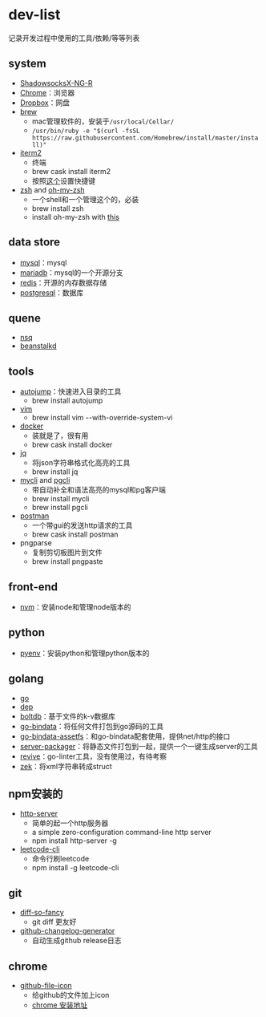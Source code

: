 # dev-list
记录开发过程中使用的工具/依赖/等等列表

## system

* [ShadowsocksX-NG-R](https://github.com/qinyuhang/ShadowsocksX-NG-R/releases)
* [Chrome](https://www.google.com/chrome/browser/desktop/index.html)：浏览器
* [Dropbox](https://www.dropbox.com/home)：网盘
* [brew](https://brew.sh/)
  * mac管理软件的，安装于`/usr/local/Cellar/`
  * `/usr/bin/ruby -e "$(curl -fsSL https://raw.githubusercontent.com/Homebrew/install/master/install)"`
* [iterm2](https://iterm2.com/)
  * 终端
  * brew cask install iterm2
  * 按照[这个](https://stackoverflow.com/questions/6205157/iterm-2-how-to-set-keyboard-shortcuts-to-jump-to-beginning-end-of-line)设置快捷键
* [zsh](http://zsh.sourceforge.net/) and [oh-my-zsh](https://github.com/robbyrussell/oh-my-zsh)
  * 一个shell和一个管理这个的，必装
  * brew install zsh
  * install oh-my-zsh with [this]([oh-my-zsh](https://github.com/robbyrussell/oh-my-zsh))

## data store

* [mysql](https://www.mysql.com)：mysql
* [mariadb](https://mariadb.com/)：mysql的一个开源分支
* [redis](https://redis.io/)：开源的内存数据存储
* [postgresql](https://www.postgresql.org/)：数据库

## quene

* [nsq](https://github.com/nsqio/nsq)
* [beanstalkd](https://github.com/kr/beanstalkd)

## tools

* [autojump](https://github.com/wting/autojump)：快速进入目录的工具
  * brew install autojump
* [vim](https://www.vim.org/)
  * brew install vim --with-override-system-vi
* [docker](https://www.docker.com/)
  * 装就是了，很有用
  * brew cask install docker
* [jq](https://stedolan.github.io/jq/)
  * 将json字符串格式化高亮的工具
  * brew install jq
* [mycli](https://github.com/dbcli/mycli) and [pgcli](https://github.com/dbcli/pgcli)
  * 带自动补全和语法高亮的mysql和pg客户端
  * brew install mycli
  * brew install pgcli
* [postman](https://www.getpostman.com/)
  * 一个带gui的发送http请求的工具
  * brew cask install postman
* pngparse
  * 复制剪切板图片到文件
  * brew install pngpaste

## front-end

* [nvm](https://github.com/creationix/nvm)：安装node和管理node版本的

## python

* [pyenv](https://github.com/pyenv/pyenv)：安装python和管理python版本的

## golang

* [go](https://golang.org/doc/install)
* [dep](https://github.com/golang/dep)
* [boltdb](https://github.com/boltdb/bolt)：基于文件的k-v数据库
* [go-bindata](https://github.com/jteeuwen/go-bindata)：将任何文件打包到go源码的工具
* [go-bindata-assetfs](https://github.com/elazarl/go-bindata-assetfs)：和go-bindata配套使用，提供net/http的接口
* [server-packager](https://github.com/Chyroc/server-packager)：将静态文件打包到一起，提供一个一键生成server的工具
* [revive](https://github.com/mgechev/revive)：go-linter工具，没有使用过，有待考察
* [zek](https://github.com/miku/zek)：将xml字符串转成struct

## npm安装的

* [http-server](https://github.com/indexzero/http-server)
  * 简单的起一个http服务器
  * a simple zero-configuration command-line http server
  * npm install http-server -g
* [leetcode-cli](https://github.com/skygragon/leetcode-cli)
  * 命令行刷leetcode
  * npm install -g leetcode-cli

## git

* [diff-so-fancy](https://github.com/so-fancy/diff-so-fancy)
  * git diff 更友好
* [github-changelog-generator](https://github.com/github-changelog-generator/github-changelog-generator)
  * 自动生成github release日志

## chrome

* [github-file-icon](https://github.com/xxhomey19/github-file-icon)
  * 给github的文件加上icon
  * [chrome 安装地址](https://chrome.google.com/webstore/detail/file-icon-for-github-gitl/ficfmibkjjnpogdcfhfokmihanoldbfe)